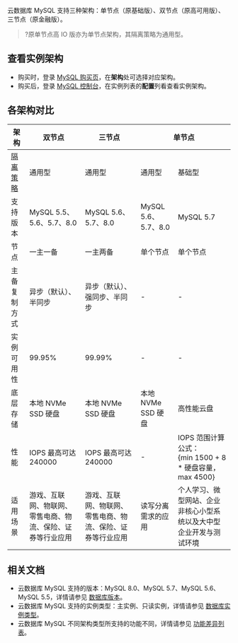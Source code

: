 云数据库 MySQL 支持三种架构：单节点（原基础版）、双节点（原高可用版）、三节点（原金融版）。
>?原单节点高 IO 版亦为单节点架构，其隔离策略为通用型。

## 查看实例架构
- 购买时，登录 [MySQL 购买页](https://buy.cloud.tencent.com/cdb)，在**架构**处可选择对应架构。
- 购买后，登录 [MySQL 控制台](https://console.cloud.tencent.com/cdb)，在实例列表的**配置**列看查看实例架构。

## 各架构对比
<table>
<thead>
<tr><th>架构</th><th >双节点</th><th>三节点</th><th colspan=2>单节点</th>
</thead>
<tbody><tr>
<td><a href="https://intl.cloud.tencent.com/document/product/236/39794">隔离策略</a></td>
<td>通用型</td><td>通用型</td><td>通用型</td><td>基础型</td></tr>
<tr>
<td>支持版本</td>
<td>MySQL 5.5、5.6、5.7、8.0</td><td>MySQL 5.6、5.7、8.0</td><td>MySQL 5.6、5.7、8.0</td><td>MySQL 5.7</td></tr>
<tr>
<td>节点</td>
<td>一主一备</td><td>一主两备</td><td>单个节点</td><td>单个节点</td></tr>
<tr>
<td>主备复制方式</td>
<td>异步（默认）、半同步</td><td>异步（默认）、强同步、半同步</td><td>-</td><td>-</td></tr>
<tr>
<td>实例可用性</td>
<td>99.95%</td><td>99.99%</td><td>-</td><td>-</td></tr>
<tr>
<td>底层存储</td>
<td>本地 NVMe SSD 硬盘</td><td>本地 NVMe SSD 硬盘</td><td>本地 NVMe SSD 硬盘</td><td>高性能云盘</td></tr>
<tr>
<td>性能</td>
<td>IOPS 最高可达240000</td><td>IOPS 最高可达240000</td><td>-</td><td>IOPS 范围计算公式：<br>{min 1500 + 8 * 硬盘容量，max 4500}</td></tr>
<tr>
<td>适用场景</td>
<td>游戏、互联网、物联网、零售电商、物流、保险、证券等行业应用</td>
<td>游戏、互联网、物联网、零售电商、物流、保险、证券等行业应用</td>
<td>读写分离需求的应用</td>
<td>个人学习、微型网站、企业非核心小型系统以及大中型企业开发与测试环境</td></tr>
</tbody></table>

## 相关文档
- 云数据库 MySQL 支持的版本：MySQL 8.0、MySQL 5.7、MySQL 5.6、MySQL 5.5，详情请参见 [数据库版本](https://intl.cloud.tencent.com/document/product/236/31896)。
- 云数据库 MySQL 支持的实例类型：主实例、只读实例，详情请参见 [数据库实例类型](https://intl.cloud.tencent.com/document/product/236/7268)。
- 云数据库 MySQL 不同架构类型所支持的功能不同，详情请参见 [功能差异列表](https://intl.cloud.tencent.com/document/product/236/36007)。

